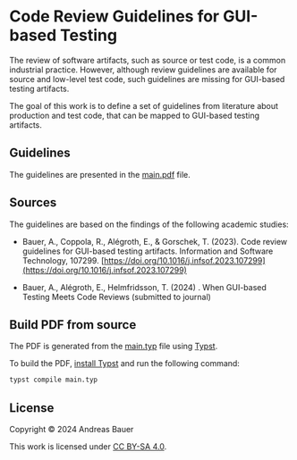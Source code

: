 # Code Review Guidelines for GUI-based Testing

The review of software artifacts, such as source or test code, is a common industrial practice. However, although review guidelines are available for source and low-level test code, such guidelines are missing for GUI-based testing artifacts.

The goal of this work is to define a set of guidelines from literature about production and test code, that can be mapped to GUI-based testing artifacts.

## Guidelines

The guidelines are presented in the [main.pdf](./main.pdf) file.

## Sources

The guidelines are based on the findings of the following academic studies:

- Bauer, A., Coppola, R., Alégroth, E., & Gorschek, T. (2023). Code review guidelines for GUI-based testing artifacts. Information and Software Technology, 107299. [https://doi.org/10.1016/j.infsof.2023.107299](https://doi.org/10.1016/j.infsof.2023.107299)

- Bauer, A., Alégroth, E., Helmfridsson, T. (2024) . When GUI-based Testing Meets Code Reviews (submitted to journal)

## Build PDF from source

The PDF is generated from the [main.typ](./main.typ) file using [Typst](https://typst.app).

To build the PDF, [install Typst](https://github.com/typst/typst?tab=readme-ov-file#installation) and run the following command:

```bash
typst compile main.typ
```

## License

Copyright © 2024 Andreas Bauer

This work is licensed under [CC BY-SA 4.0](./LICENSE).
